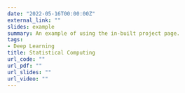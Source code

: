 ```yaml
---
date: "2022-05-16T00:00:00Z"
external_link: ""
slides: example
summary: An example of using the in-built project page.
tags:
- Deep Learning
title: Statistical Computing
url_code: ""
url_pdf: ""
url_slides: ""
url_video: ""
---
```


